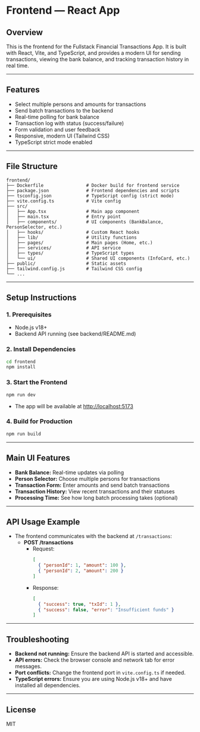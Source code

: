 # Frontend — React App

## Overview

This is the frontend for the Fullstack Financial Transactions App. It is built with React, Vite, and TypeScript, and provides a modern UI for sending transactions, viewing the bank balance, and tracking transaction history in real time.

---

## Features

- Select multiple persons and amounts for transactions
- Send batch transactions to the backend
- Real-time polling for bank balance
- Transaction log with status (success/failure)
- Form validation and user feedback
- Responsive, modern UI (Tailwind CSS)
- TypeScript strict mode enabled

---

## File Structure

```
frontend/
├── Dockerfile                # Docker build for frontend service
├── package.json              # Frontend dependencies and scripts
├── tsconfig.json             # TypeScript config (strict mode)
├── vite.config.ts            # Vite config
├── src/
│   ├── App.tsx               # Main app component
│   ├── main.tsx              # Entry point
│   ├── components/           # UI components (BankBalance, PersonSelector, etc.)
│   ├── hooks/                # Custom React hooks
│   ├── lib/                  # Utility functions
│   ├── pages/                # Main pages (Home, etc.)
│   ├── services/             # API service
│   ├── types/                # TypeScript types
│   └── ui/                   # Shared UI components (InfoCard, etc.)
├── public/                   # Static assets
├── tailwind.config.js        # Tailwind CSS config
└── ...
```

---

## Setup Instructions

### 1. Prerequisites
- Node.js v18+
- Backend API running (see backend/README.md)

### 2. Install Dependencies
```bash
cd frontend
npm install
```

### 3. Start the Frontend
```bash
npm run dev
```
- The app will be available at [http://localhost:5173](http://localhost:5173)

### 4. Build for Production
```bash
npm run build
```

---

## Main UI Features

- **Bank Balance:** Real-time updates via polling
- **Person Selector:** Choose multiple persons for transactions
- **Transaction Form:** Enter amounts and send batch transactions
- **Transaction History:** View recent transactions and their statuses
- **Processing Time:** See how long batch processing takes (optional)

---

## API Usage Example

- The frontend communicates with the backend at `/transactions`:
  - **POST /transactions**
    - Request:
      ```json
      [
        { "personId": 1, "amount": 100 },
        { "personId": 2, "amount": 200 }
      ]
      ```
    - Response:
      ```json
      [
        { "success": true, "txId": 1 },
        { "success": false, "error": "Insufficient funds" }
      ]
      ```

---

## Troubleshooting

- **Backend not running:** Ensure the backend API is started and accessible.
- **API errors:** Check the browser console and network tab for error messages.
- **Port conflicts:** Change the frontend port in `vite.config.ts` if needed.
- **TypeScript errors:** Ensure you are using Node.js v18+ and have installed all dependencies.

---

## License

MIT
